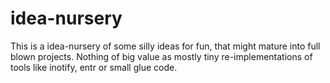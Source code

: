 # idea-nursery

This is a idea-nursery of some silly ideas for fun, that might mature into full blown projects.
Nothing of big value as mostly tiny re-implementations of tools like inotify, entr or small glue code.

